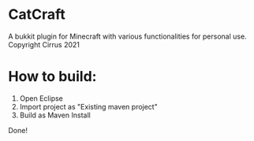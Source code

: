 # CatCraft
A bukkit plugin for Minecraft with various functionalities for personal use. Copyright Cirrus 2021

# How to build:
1. Open Eclipse
2. Import project as "Existing maven project"
3. Build as Maven Install

Done!

